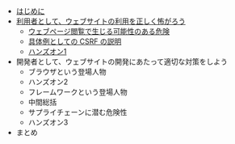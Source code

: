 - [はじめに](introduction.md)
- [利用者として、ウェブサイトの利用を正しく怖がろう](aim1/index.md)
  - [ウェブページ閲覧で生じる可能性のある危険](aim1/vuln-overview.md)
  - [具体例としての CSRF の説明](aim1/csrf-overview.md)
  - [ハンズオン1](aim1/hands-on1.md)
- 開発者として、ウェブサイトの開発にあたって適切な対策をしよう
  - ブラウザという登場人物
  - ハンズオン2
  - フレームワークという登場人物
  - 中間総括
  - サプライチェーンに潜む危険性
  - ハンズオン3
- まとめ